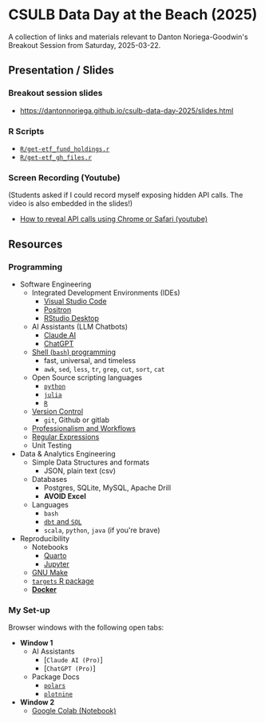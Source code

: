# CSULB Data Day at the Beach (2025)

A collection of links and materials relevant to Danton Noriega-Goodwin's Breakout Session from Saturday, 2025-03-22.

## Presentation / Slides

### Breakout session slides

-   <https://dantonnoriega.github.io/csulb-data-day-2025/slides.html>

### R Scripts

-   [`R/get-etf_fund_holdings.r`](R/get-etf_fund_holdings.r)
-   [`R/get-etf_gh_files.r`](R/get-etf_gh_files.r)

### Screen Recording (Youtube)

(Students asked if I could record myself exposing hidden API calls. The video is also embedded in the slides!)

-   [How to reveal API calls using Chrome or Safari (youtube)](https://youtu.be/2L42vLAiM28)


## Resources

### Programming

-   Software Engineering
    -   Integrated Development Environments (IDEs)
        -   [Visual Studio Code](https://code.visualstudio.com)
        -   [Positron](https://positron.posit.co/download.html)
        -   [RStudio Desktop](https://posit.co/download/rstudio-desktop/)
    -   AI Assistants (LLM Chatbots)
        - [Claude AI](https://claude.ai)
        - [ChatGPT](https://chatgpt.com)
    -   [Shell (`bash`) programming](https://datascienceatthecommandline.com)
        -   fast, universal, and timeless
        -   `awk`, `sed`, `less`, `tr`, `grep`, `cut`, `sort`, `cat`
    -   Open Source scripting languages
        -   [`python`](https://wesmckinney.com/book/)
        -   [`julia`](https://julialang.org)
        -   [`R`](https://r4ds.hadley.nz)
    -   [Version Control](https://happygitwithr.com)
        -   `git`, Github or gitlab
    -   [Professionalism and Workflows](https://vdsbook.com/01-veridical_ds)
    -   [Regular Expressions](https://regex101.com)
    -   Unit Testing
-   Data & Analytics Engineering
    -   Simple Data Structures and formats
        -   JSON, plain text (csv)
    -   Databases
        -   Postgres, SQLite, MySQL, Apache Drill
        -   **AVOID Excel**
    -   Languages
        -   `bash`
        -   [`dbt` and `SQL`](https://www.getdbt.com)
        -   `scala`, `python`, `java` (if you're brave)
-   Reproducibility
    -   Notebooks
        -   [Quarto](https://quarto.org)
        -   [Jupyter](https://jupyter.org)
    -   [GNU Make](https://www.gnu.org/software/make/)
    -   [`targets` R package](https://docs.ropensci.org/targets/)
    -   [**Docker**](https://github.com/RamiKrispin/vscode-r)

### My Set-up

Browser windows with the following open tabs:

- **Window 1**
    - AI Assistants
        - [`Claude AI (Pro)`]
        - [`ChatGPT (Pro)`]
    - Package Docs
        - [`polars`](https://docs.pola.rs)
        - [`plotnine`](https://plotnine.org)
- **Window 2**
    - [Google Colab (Notebook)](https://colab.research.google.com)